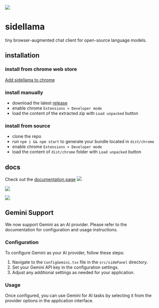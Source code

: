 ![](/public/images/sidellama.png)

# sidellama

tiny browser-augmented chat client for open-source language models.

## installation

### install from chrome web store

[Add sidellama to chrome](https://chromewebstore.google.com/detail/sidellama/lcgkoaonfgonjamccahahodpkdkfhijo)

### install manually

- download the latest [release](https://github.com/gyopak/sidellama/releases)
- enable chrome `Extensions > Developer mode`
- load the content of the extracted zip with `Load unpacked` button

### install from source

- clone the repo
- run `npm i && npm start` to generate your bundle located in `dist/chrome`
- enable chrome `Extensions > Developer mode`
- load the content of `dist/chrome` folder with `Load unpacked` button

## docs

Check out the [documentation page](/DOCS.md)
![](/docs/sidellama_app.png)

![](/docs/vim.png)

![](/docs/yt.png)

## Gemini Support

We now support Gemini as an AI provider. Please refer to the documentation for configuration and usage instructions.

### Configuration

To configure Gemini as your AI provider, follow these steps:

1. Navigate to the `ConfigGemini.tsx` file in the `src/sidePanel` directory.
2. Set your Gemini API key in the configuration settings.
3. Adjust any additional settings as needed for your application.

### Usage

Once configured, you can use Gemini for AI tasks by selecting it from the provider options in the application interface.

